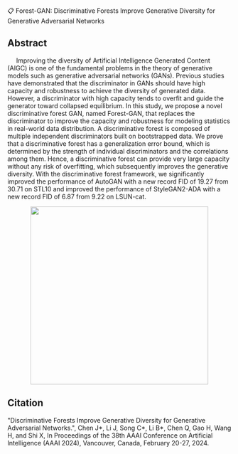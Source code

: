 📋 Forest-GAN: Discriminative Forests Improve Generative Diversity for Generative Adversarial Networks

## Abstract
&nbsp;&nbsp;&nbsp;&nbsp; Improving the diversity of Artificial Intelligence Generated Content (AIGC) is one of the fundamental problems in the theory of generative models such as generative adversarial networks (GANs). Previous studies have demonstrated that the discriminator in GANs should have high capacity and robustness to achieve the diversity of generated data. However, a discriminator with high capacity tends to overfit and guide the generator toward collapsed equilibrium. In this study, we propose a novel discriminative forest GAN, named Forest-GAN, that replaces the discriminator to improve the capacity and robustness for modeling statistics in real-world data distribution. A discriminative forest is composed of multiple independent discriminators built on bootstrapped data. We prove that a discriminative forest has a generalization error bound, which is determined by the strength of individual discriminators and the correlations among them. Hence, a discriminative forest can provide very large capacity without any risk of overfitting, which subsequently improves the generative diversity. With the discriminative forest framework, we significantly improved the performance of AutoGAN with a new record FID of 19.27 from 30.71 on STL10 and improved the performance of StyleGAN2-ADA with a new record FID of 6.87 from 9.22 on LSUN-cat.
<div align=center><img src="Figure/framework.png" width="400" /></div>

## Citation
"Discriminative Forests Improve Generative Diversity for Generative Adversarial Networks.", Chen J*, Li J, Song C*, Li B*, Chen Q, Gao H, Wang H, and Shi X, In Proceedings of the 38th AAAI Conference on Artificial Intelligence (AAAI 2024), Vancouver, Canada, February 20-27, 2024.
